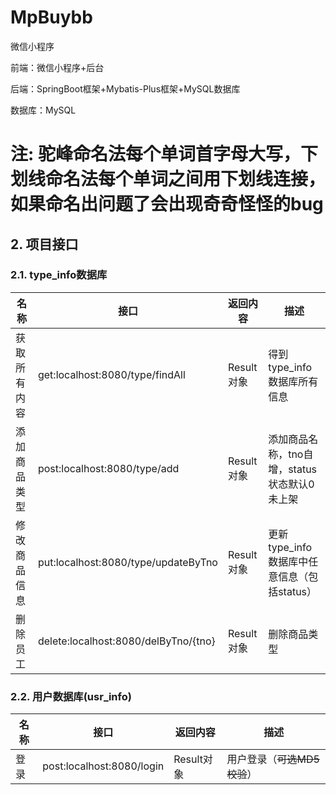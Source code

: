 # MpBuybb
微信小程序



前端：微信小程序+后台

后端：SpringBoot框架+Mybatis-Plus框架+MySQL数据库

数据库：MySQL

# 注: 驼峰命名法每个单词首字母大写，下划线命名法每个单词之间用下划线连接，如果命名出问题了会出现奇奇怪怪的bug

## 2. 项目接口

### 2.1. type_info数据库

| 名称           | 接口                                   | 返回内容     | 描述                            |
|--------------|--------------------------------------|----------|-------------------------------|
| 获取所有内容       | get:localhost:8080/type/findAll      | Result对象 | 得到type_info数据库所有信息            |
| 添加商品类型       | post:localhost:8080/type/add         | Result对象      | 添加商品名称，tno自增，status状态默认0未上架   |
| 修改商品信息       | put:localhost:8080/type/updateByTno  | Result对象      | 更新type_info数据库中任意信息（包括status） |
| 删除员工         | delete:localhost:8080/delByTno/{tno} | Result对象      | 删除商品类型                        |

[//]: # (| 更新员工         | put:localhost:8080/emp                       | Result对象      | 通过json数据更新员工                |)

[//]: # (| 普通分页查询       | get:localhost:8080/emp/1/2                   | Result对象      | 1代表页数，2代表每页的条数              |)

[//]: # (| 分页查询和多条件模糊查询 | get:localhost:8080/emp/1/2?name=0&position=员 | Result对象      | 获取名字中有0和职位中有0的所有的员工         |)

### 2.2. 用户数据库(usr_info)

| 名称   | 接口                        | 返回内容     | 描述            |
|------|---------------------------|----------|---------------|
| 登录   | post:localhost:8080/login | Result对象 | 用户登录（~~可选MD5校验~~） |




